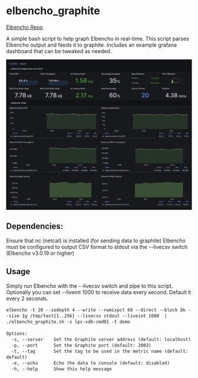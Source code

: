 # elbencho_graphite

[Elbencho Repo](https://github.com/breuner/elbencho)

A simple bash script to help graph Elbencho in real-time.  This script parses Elbencho output and feeds it to graphite. Includes an example grafana dashboard that can be tweaked as needed.

![elbencho_graphite dashboard](assets/elbencho_dashboard.png "elbencho_graphite dashboard")

## Dependencies:
Ensure that nc (netcat) is installed (for sending data to graphite)
Elbencho must be configured to output CSV format to stdout via the --livecsv switch (Elbencho v3.0.19 or higher)

## Usage
Simply run Elbencho with the --livecsv switch and pipe to this script.  Optionally you can set --liveint 1000 to receive data every second.  Default it every 2 seconds.

```
elbencho -t 20 --iodepth 4 --write --rwmixpct 60 --direct --block 8k --size 1g /tmp/test{1..256} --livecsv stdout --liveint 1000  | ./elbencho_graphite.sh -s lpc-vdb-cmd01 -t demo

Options:
  -s, --server    Set the Graphite server address (default: localhost)
  -p, --port      Set the Graphite port (default: 2003)
  -t, --tag       Set the tag to be used in the metric name (default: default)
  -e, --echo      Echo the data to console (default: disabled)
  -h, --help      Show this help message

```